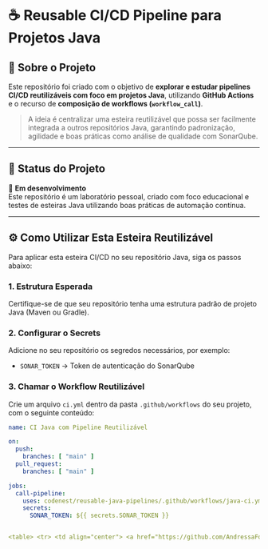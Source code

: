 # ☕ Reusable CI/CD Pipeline para Projetos Java

## 📖 Sobre o Projeto

Este repositório foi criado com o objetivo de **explorar e estudar pipelines CI/CD reutilizáveis com foco em projetos Java**, utilizando **GitHub Actions** e o recurso de **composição de workflows (`workflow_call`)**.

> A ideia é centralizar uma esteira reutilizável que possa ser facilmente integrada a outros repositórios Java, garantindo padronização, agilidade e boas práticas como análise de qualidade com SonarQube.

---

## 🚧 Status do Projeto

📌 **Em desenvolvimento**  
Este repositório é um laboratório pessoal, criado com foco educacional e testes de esteiras Java utilizando boas práticas de automação contínua.

---

## ⚙️ Como Utilizar Esta Esteira Reutilizável

Para aplicar esta esteira CI/CD no seu repositório Java, siga os passos abaixo:

### 1. Estrutura Esperada
Certifique-se de que seu repositório tenha uma estrutura padrão de projeto Java (Maven ou Gradle).

### 2. Configurar o Secrets
Adicione no seu repositório os segredos necessários, por exemplo:

- `SONAR_TOKEN` → Token de autenticação do SonarQube

### 3. Chamar o Workflow Reutilizável
Crie um arquivo `ci.yml` dentro da pasta `.github/workflows` do seu projeto, com o seguinte conteúdo:

```yaml
name: CI Java com Pipeline Reutilizável

on:
  push:
    branches: [ "main" ]
  pull_request:
    branches: [ "main" ]

jobs:
  call-pipeline:
    uses: codenest/reusable-java-pipelines/.github/workflows/java-ci.yml@main
    secrets:
      SONAR_TOKEN: ${{ secrets.SONAR_TOKEN }}


<table> <tr> <td align="center"> <a href="https://github.com/AndressaFontes"> <img src="https://avatars.githubusercontent.com/AndressaFontes" width="100px;" alt="Foto da Andressa"/> <br /> <sub><b>Andressa Fontes</b></sub> </a> <br /> <a href="https://www.linkedin.com/in/andressa-fontes-3a5435277" target="_blank">🔗 LinkedIn</a> <br /> <a href="https://github.com/AndressaFontes" target="_blank">💻 GitHub</a> </td> </tr> </table>
